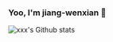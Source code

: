 ### Yoo, I'm jiang-wenxian 👋

![xxx's Github stats](https://github-readme-stats.vercel.app/api?username=jiang-wenxian&show_icons=true)
